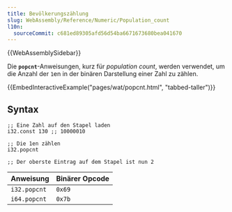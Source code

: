 ```yaml
---
title: Bevölkerungszählung
slug: WebAssembly/Reference/Numeric/Population_count
l10n:
  sourceCommit: c681ed89305afd56d54ba6671673680bea041670
---
```


{{WebAssemblySidebar}}

Die **`popcnt`**-Anweisungen, kurz für _population count_, werden verwendet, um die Anzahl der `1`en in der binären Darstellung einer Zahl zu zählen.

{{EmbedInteractiveExample("pages/wat/popcnt.html", "tabbed-taller")}}

## Syntax

```wasm
;; Eine Zahl auf den Stapel laden
i32.const 130 ;; 10000010

;; Die 1en zählen
i32.popcnt

;; Der oberste Eintrag auf dem Stapel ist nun 2
```

| Anweisung    | Binärer Opcode |
| ------------ | -------------- |
| `i32.popcnt` | `0x69`         |
| `i64.popcnt` | `0x7b`         |
